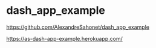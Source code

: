 # dash_app_example

https://github.com/AlexandreSahonet/dash_app_example

https://as-dash-app-example.herokuapp.com/
